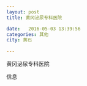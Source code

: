 ```yaml
--- 
layout: post 
title: 黄冈泌尿专科医院

date:   2016-05-03 13:39:56 
categories: 其他  
city: 黄石
  
--- 
```

   
黄冈泌尿专科医院

信息

